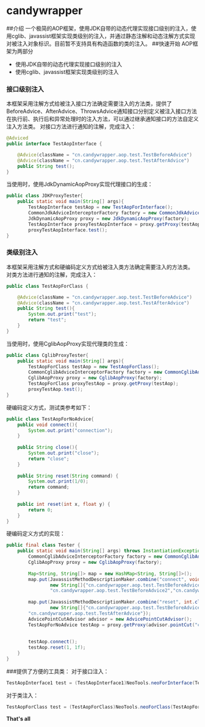 # candywrapper
##介绍
一个极简的AOP框架，使用JDK自带的动态代理实现接口级别的注入，使用cglib、javassist框架实现类级别的注入，并通过静态注解和动态注解方式实现对被注入对象标识。目前暂不支持具有构造函数的类的注入。
##快速开始
AOP框架为两部分
* 使用JDK自带的动态代理实现接口级别的注入
* 使用cglib、javassist框架实现类级别的注入

### 接口级别注入
 本框架采用注解方式给被注入接口方法确定需要注入的方法类，提供了BeforeAdvice、AfterAdvice、ThrowsAdvice通知接口分别定义被注入接口方法在执行前、执行后和异常处理时的注入方法，可以通过继承通知接口的方法自定义注入方法类。
 对接口方法进行通知的注解，完成注入：
```java
@Adviced
public interface TestAopInterface {

	@Advice(className = "cn.candywrapper.aop.test.TestBeforeAdvice")
	@Advice(className = "cn.candywrapper.aop.test.TestAfterAdvice")
	public String test();
}
```
当使用时，使用JdkDynamicAopProxy实现代理接口的生成：
```java
public class JDKProxyTester{
    public static void main(String[] args){
        TestAopInterface testAop = new TestAopForInterface();
        CommonJdkAdviceInterceptorFactory factory = new CommonJdkAdviceInterceptorFactory();
		JdkDynamicAopProxy proxy = new JdkDynamicAopProxy(factory);
		TestAopInterface proxyTestAopInterface = proxy.getProxy(testAop);
		proxyTestAopInterface.test();
}
```

### 类级别注入
本框架采用注解方式和硬编码定义方式给被注入类方法确定需要注入的方法类。
对类方法进行通知的注解，完成注入：

```java
public class TestAopForClass {

	@Advice(className = "cn.candywrapper.aop.test.TestBeforeAdvice")
	@Advice(className = "cn.candywrapper.aop.test.TestAfterAdvice")
	public String test(){
		System.out.print("test");
		return "test";
	}
}
```

当使用时，使用CglibAopProxy实现代理类的生成：
```java
public class CglibProxyTester{
    public static void main(String[] args){
        TestAopForClass testAop = new TestAopForClass();
        CommonCglibAdviceInterceptorFactory factory = new CommonCglibAdviceInterceptorFactory();
		CglibAopProxy proxy = new CglibAopProxy(factory);
		TestAopForClass proxyTestAop = proxy.getProxy(testAop);
		proxyTestAop.test();
}
```

硬编码定义方式，测试类参考如下：
```java
public class TestAopForNoAdvice{
	public void connect(){
		System.out.print("connection");
	}
	
	public String close(){
		System.out.print("close");
		return "close";
	}
	
	public String reset(String command) {
		System.out.print(1/0);
		return command;
	}
	
	public int reset(int x, float y) {
		return 0;
	}
}
```

硬编码定义方式的实现：
```java
public final class Tester {
	public static void main(String[] args) throws InstantiationException, IllegalAccessException, NotFoundException, CannotCompileException{
		CommonCglibAdviceInterceptorFactory factory = new CommonCglibAdviceInterceptorFactory();
		CglibAopProxy proxy = new CglibAopProxy(factory);
		
		Map<String, String[]> map = new HashMap<String, String[]>();
		map.put(JavassistMethodDescriptionMaker.combine("connect", void.class, null), 
				new String[]{"cn.candywrapper.aop.test.TestBeforeAdvice1",
				"cn.candywrapper.aop.test.TestBeforeAdvice2","cn.candywrapper.aop.test.TestAfterAdvice"});
		
		map.put(JavassistMethodDescriptionMaker.combine("reset", int.class, new Class<?>[]{int.class, float.class}),
				new String[]{"cn.candywrapper.aop.test.TestBeforeAdvice1",
		"cn.candywrapper.aop.test.TestAfterAdvice"});
		AdvicePointCutAdvisor advisor = new AdvicePointCutAdvisor();
		TestAopForNoAdvice testAop = proxy.getProxy(advisor.pointCut("cn.candywrapper.aop.test.TestAopForNoAdvice", map));
		
		
		testAop.connect();
		testAop.reset(1, 1f);
	}
}
```
###提供了方便的工具类：
对于接口注入：
```java
TestAopInterface1 test = (TestAopInterface1)NeoTools.neoForInterface(TestAopForInterface.class);
```
对于类注入：
```java
TestAopForClass test = (TestAopForClass)NeoTools.neoForClass(TestAopForClass.class);
```
**That's all**
